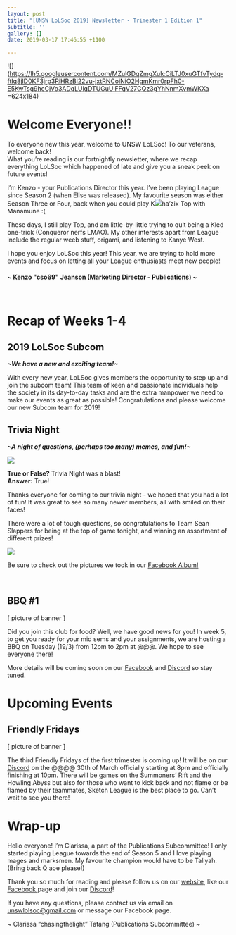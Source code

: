 ```yaml
---
layout: post
title: "[UNSW LoLSoc 2019] Newsletter - Trimester 1 Edition 1"
subtitle: ''
gallery: []
date: 2019-03-17 17:46:55 +1100

---
```

![](https://lh5.googleusercontent.com/MZulGDqZmgXuIcCiLTJ0xuGTfvTydq-ftIq8jlD0KF3jrp3RiHRzBl22vu-jxtRNCoiNiO2HgmKmr0rpFh0-E5KwTsg9hcCjVo3ADqLUlqDTUGuUiFFqV27CQz3gYhNnmXvmWKXa =624x184)

# Welcome Everyone!!

To everyone new this year, welcome to UNSW LoLSoc! To our veterans, welcome back!  
What you’re reading is our fortnightly newsletter, where we recap everything LoLSoc which happened of late and give you a sneak peek on future events!

I’m Kenzo - your Publications Director this year. I’ve been playing League since Season 2 (when Elise was released). My favourite season was either Season Three or Four, back when you could play K![](https://unswlolsoc.github.io/LoLSocWebpage/uploads/fb20c49c-18f9-4f1c-bee1-729891b90884.jpg)ha’zix Top with Manamune :(

These days, I still play Top, and am little-by-little trying to quit being a Kled one-trick (Conqueror nerfs LMAO). My other interests apart from League include the regular weeb stuff, origami, and listening to Kanye West. 

I hope you enjoy LoLSoc this year! This year, we are trying to hold more events and focus on letting all your League enthusiasts meet new people!

#### \~ Kenzo "cso69" Jeanson (Marketing Director - Publications) \~

<br>

# Recap of Weeks 1-4

## 2019 LoLSoc Subcom

**_\~We have a new and exciting team!\~_**

With every new year, LoLSoc gives members the opportunity to step up and join the subcom team! This team of keen and passionate individuals help the society in its day-to-day tasks and are the extra manpower we need to make our events as great as possible! Congratulations and please welcome our new Subcom team for 2019!
<br>

## Trivia Night

**_\~A night of questions, (perhaps too many) memes, and fun!\~_**

![](https://unswlolsoc.github.io/LoLSocWebpage/uploads/54516737_2244687392265725_255710223816196096_o.jpg)

**True or False?** Trivia Night was a blast!  
**Answer:** True!

Thanks everyone for coming to our trivia night - we hoped that you had a lot of fun! It was great to see so many newer members, all with smiled on their faces!

There were a lot of tough questions, so congratulations to Team Sean Slappers for being at the top of game tonight, and winning an assortment of different prizes!

![](https://unswlolsoc.github.io/LoLSocWebpage/uploads/53766605_2244686238932507_5082772582801866752_o.jpg)

Be sure to check out the pictures we took in our [Facebook Album! ](https://www.facebook.com/pg/UNSWLoLSociety/photos/?tab=album&album_id=2244680982266366&__tn__=-UC-R "Trivia Night Album")

<br>

## BBQ #1

\[ picture of banner \]

Did you join this club for food? Well, we have good news for you! In week 5, to get you ready for your mid sems and your assignments, we are hosting a BBQ on Tuesday (19/3) from 12pm to 2pm at @@@. We hope to see everyone there!

More details will be coming soon on our [Facebook](https://www.facebook.com/UNSWLoLSociety/) and [Discord](http://discord.gg/unswlolsoc) so stay tuned.
<br>

# Upcoming Events

## Friendly Fridays

\[ picture of banner \]

The third Friendly Fridays of the first trimester is coming up! It will be on our [Discord](http://discord.gg/unswlolsoc) on the @@@@ 30th of March officially starting at 8pm and officially finishing at 10pm. There will be games on the Summoners’ Rift and the Howling Abyss but also for those who want to kick back and not flame or be flamed by their teammates, Sketch League is the best place to go. Can’t wait to see you there!
<br>

# Wrap-up

Hello everyone! I’m Clarissa, a part of the Publications Subcommittee! I only started playing League towards the end of Season 5 and I love playing mages and marksmen. My favourite champion would have to be Taliyah. (Bring back Q aoe please!)

Thank you so much for reading and please follow us on our [website](https://unswlolsoc.com/), like our [Facebook ](https://www.facebook.com/UNSWLoLSociety/)page and join our [Discord](http://discord.gg/unswlolsoc)!

If you have any questions, please contact us via email on [unswlolsoc@gmail.com](mailto:unswlolsoc@gmail.com) or message our Facebook page.

\~ Clarissa “chasingthelight” Tatang (Publications Subcommittee) \~